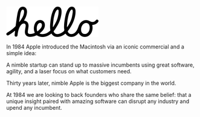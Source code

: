 ![1984ReadmeHeader3](../assets/hello.svg)

In 1984 Apple introduced the Macintosh via an iconic commercial and a simple idea:

A nimble startup can stand up to massive incumbents using great software, agility, and a laser focus on what customers need.

Thirty years later, nimble Apple is the biggest company in the world.

At 1984 we are looking to back founders who share the same belief: that a unique insight paired with amazing software can disrupt any industry and upend any incumbent.
